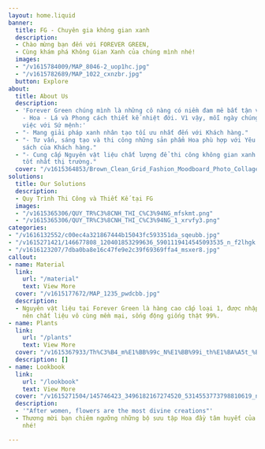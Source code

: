 ```yaml
---
layout: home.liquid
banner:
  title: FG - Chuyên gia không gian xanh
  description:
  - Chào mừng bạn đến với FOREVER GREEN,
  - Cùng khám phá Không Gian Xanh của chúng mình nhé!
  images:
  - "/v1615784009/MAP_8046-2_uop1hc.jpg"
  - "/v1615782689/MAP_1022_cxnzbr.jpg"
  button: Explore
about:
  title: About Us
  description:
  - 'Forever Green chúng mình là những cô nàng có niềm đam mê bất tận với Cỏ - Cây
    - Hoa - Lá và Phong cách thiết kế nhiệt đới. Vì vậy, mỗi ngày chúng mình đều làm
    việc với Sứ mệnh:'
  - "- Mang giải pháp xanh nhân tạo tối ưu nhất đến với Khách hàng."
  - "- Tư vấn, sáng tạo và thi công những sản phẩm Hoa phù hợp với Yêu cầu & Ngân
    sách của Khách hàng."
  - "- Cung cấp Nguyên vật liệu chất lượng để thi công không gian xanh với giá thành
    tốt nhất thị trường."
  cover: "/v1615364853/Brown_Clean_Grid_Fashion_Moodboard_Photo_Collage_exrnna.png"
solutions:
  title: Our Solutions
  description:
  - Quy Trình Thi Công và Thiết Kế tại FG
  images:
  - "/v1615365306/QUY_TR%C3%8CNH_THI_C%C3%94NG_mfskmt.png"
  - "/v1615365306/QUY_TR%C3%8CNH_THI_C%C3%94NG_1_xrvfy3.png"
categories:
- "/v1616132552/c00ec4a321867444b15043fc593351da_sqeubb.jpg"
- "/v1615271421/146677808_120401853299636_5901119414545093535_n_f2lhgk.jpg"
- "/v1616123207/7dba0ba8e16c47fe9e2c39f69369ffa4_msxer8.jpg"
callout:
- name: Material
  link:
    url: "/material"
    text: View More
  cover: "/v1615177672/MAP_1235_pwdcbb.jpg"
  description:
  - Nguyên vật liệu tại Forever Green là hàng cao cấp loại 1, được nhập khẩu 100%
    nên chất liệu vô cùng mềm mại, sống động giống thật 99%.
- name: Plants
  link:
    url: "/plants"
    text: View More
  cover: "/v1615367933/Th%C3%B4_m%E1%BB%99c_N%E1%BB%99i_th%E1%BA%A5t_%E1%BA%A2nh_gh%C3%A9p_2_jsx77k.jpg"
  description: []
- name: Lookbook
  link:
    url: "/lookbook"
    text: View More
  cover: "/v1615271504/145746423_3496182167274520_5314553773798810619_n_rv9jer.jpg"
  description:
  - '"After women, flowers are the most divine creations"'
  - Thương mời bạn chiêm ngưỡng những bộ sưu tập Hoa đầy tâm huyết của Forever Green
    nhé!

---
```

